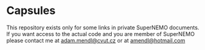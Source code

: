 # Capsules
This repository exists only for some links in private SuperNEMO documents. If you want access to the actual code and you are member of SuperNEMO please contact me at adam.mendl@cvut.cz or at amendl@hotmail.com
